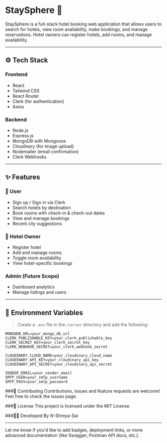 # StaySphere 🏨

StaySphere is a full-stack hotel booking web application that allows users to search for hotels, view room availability, make bookings, and manage reservations. Hotel owners can register hotels, add rooms, and manage availability.


---

## ⚙️ Tech Stack

### Frontend
- React
- Tailwind CSS
- React Router
- Clerk (for authentication)
- Axios

### Backend
- Node.js
- Express.js
- MongoDB with Mongoose
- Cloudinary (for image upload)
- Nodemailer (email confirmation)
- Clerk Webhooks

---

## ✨ Features

### 👤 User
- Sign up / Sign in via Clerk
- Search hotels by destination
- Book rooms with check-in & check-out dates
- View and manage bookings
- Recent city suggestions

### 🏨 Hotel Owner
- Register hotel
- Add and manage rooms
- Toggle room availability
- View hotel-specific bookings

### Admin (Future Scope)
- Dashboard analytics
- Manage listings and users

---

## 🔐 Environment Variables

> Create a `.env` file in the `/server` directory and add the following:

```env
MONGODB_URL=your_mongo_db_url
CLERK_PUBLISHABLE_KEY=your_clerk_publishable_key
CLERK_SECRET_KEY=your_clerk_secret_key
CLERK_WEBHOOK_SECRET=your_clerk_webhook_secret

CLOUDINARY_CLOUD_NAME=your_cloudinary_cloud_name
CLOUDINARY_API_KEY=your_cloudinary_api_key
CLOUDINARY_API_SECRET=your_cloudinary_api_secret

SENDER_EMAIL=your_sender_email
SMTP_USER=your_smtp_username
SMTP_PASS=your_smtp_password

```

###🤝 Contributing
Contributions, issues and feature requests are welcome!
Feel free to check the issues page.

###📄 License
This project is licensed under the MIT License.

###👩‍💻 Developed By
N-Shreya-Sai

---

Let me know if you'd like to add badges, deployment links, or more advanced documentation (like Swagger, Postman API docs, etc.).
